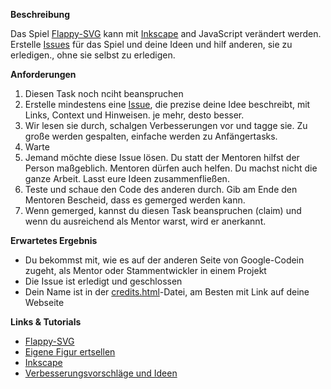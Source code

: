 **Beschreibung**

Das Spiel [Flappy-SVG](https://github.com/fossasia/flappy-svg#flappy-svg) kann mit [Inkscape](http://inkscape.org/) and JavaScript verändert werden. 
Erstelle [Issues](https://github.com/fossasia/flappy-svg/issues) für das Spiel und deine Ideen und hilf anderen, sie zu erledigen., ohne sie selbst zu erledigen.

**Anforderungen**

1. Diesen Task noch nciht beanspruchen
2. Erstelle mindestens eine [Issue](https://github.com/fossasia/flappy-svg/issues), die prezise deine Idee beschreibt, mit Links, Context und Hinweisen. je mehr, desto besser.
3. Wir lesen sie durch, schalgen Verbesserungen vor und tagge sie. Zu große werden gespalten, einfache werden zu Anfängertasks.
4. Warte
5. Jemand möchte diese Issue lösen. Du statt der Mentoren hilfst der Person maßgeblich. Mentoren dürfen auch helfen. Du machst nicht die ganze Arbeit. Lasst eure Ideen zusammenfließen.
6. Teste und schaue den Code des anderen durch. Gib am Ende den Mentoren Bescheid, dass es gemerged werden kann.
7. Wenn gemerged, kannst du diesen Task beanspruchen (claim) und wenn du ausreichend als Mentor warst, wird er anerkannt.

**Erwartetes Ergebnis**

- Du bekommst mit, wie es auf der anderen Seite von Google-Codein zugeht, als Mentor oder Stammentwickler in einem Projekt
- Die Issue ist erledigt und geschlossen
- Dein Name ist in der [credits.html](http://fossasia.github.io/flappy-svg/credits.html)-Datei, am Besten mit Link auf deine Webseite

**Links & Tutorials**

- [Flappy-SVG](https://github.com/fossasia/flappy-svg#flappy-svg)
- [Eigene Figur ertsellen](https://www.youtube.com/watch?v=dPHrmw4r16o)
- [Inkscape](http://inkscape.org/)
- [Verbesserungsvorschläge und Ideen](https://github.com/fossasia/flappy-svg/issues)
